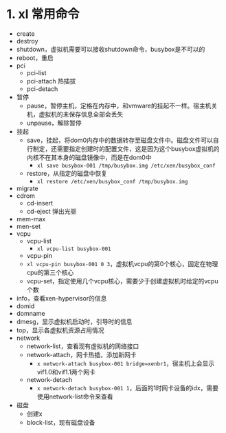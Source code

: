 

# 1. xl 常用命令
- create
- destroy
- shutdown，虚拟机需要可以接收shutdown命令，busybox是不可以的
- reboot，重启
- pci
  - pci-list
  - pci-attach 热插拔
  - pci-detach
- 暂停
  - pause，暂停主机，定格在内存中，和vmware的挂起不一样。宿主机关机，虚拟机的未保存信息全部会丢失
  - unpause，解除暂停
- 挂起
  - save，挂起，将dom0内存中的数据转存至磁盘文件中。磁盘文件可以自行制定，还需要指定创建时的配置文件，这是因为这个busybox虚拟机的内核不在其本身的磁盘镜像中，而是在dom0中
    - ```xl save busybox-001 /tmp/busybox.img /etc/xen/busybox_conf```
  - restore，从指定的磁盘中恢复  
    - ```xl restore /etc/xen/busybox_conf /tmp/busybox.img```
- migrate
- cdrom
  - cd-insert
  - cd-eject 弹出光驱
- mem-max
- men-set
- vcpu
  - vcpu-list
    - ```xl vcpu-list busybox-001```
  - vcpu-pin
   - ```xl vcpu-pin busybox-001 0 3```，虚拟机vcpu的第0个核心，固定在物理cpu的第三个核心
  - vcpu-set，指定使用几个vcpu核心，需要少于创建虚拟机时给定的vcpu个数
- info，查看xen-hypervisor的信息
- domid
- domname
- dmesg，显示虚拟机启动时，引导时的信息
- top，显示各虚拟机资源占用情况
- network
  - network-list，查看现有虚拟机的网络接口
  - network-attach，网卡热插，添加新网卡
    - ```x network-attach busybox-001 bridge=xenbr1```，宿主机上会显示vif1.0和vif1.1两个网卡
  - network-detach
    - ```x network-detach busybox-001 1```，后面的1时网卡设备的idx，需要使用network-list命令来查看
- 磁盘
  - 创建x
  - block-list，现有磁盘设备
  
